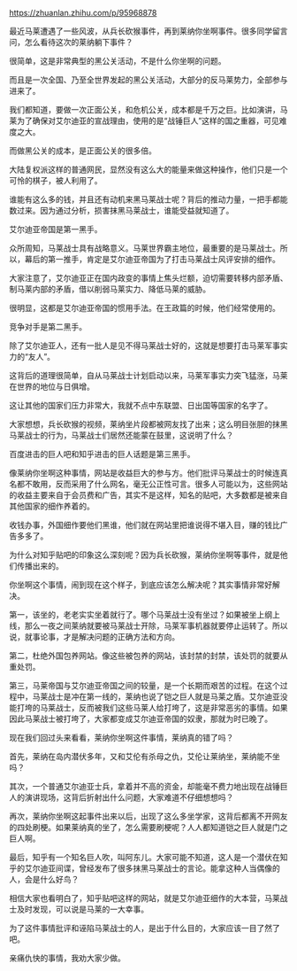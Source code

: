 https://zhuanlan.zhihu.com/p/95968878

最近马莱遭遇了一些风波，从兵长砍猴事件，再到莱纳你坐啊事件。很多同学留言问，怎么看待这次的莱纳躺下事件？



很简单，这是非常典型的黑公关活动，不是什么你坐啊的问题。



而且是一次全国、乃至全世界发起的黑公关活动，大部分的反马莱势力，全部参与进来了。



我们都知道，要做一次正面公关，和危机公关，成本都是千万之巨。比如演讲，马莱为了确保对艾尔迪亚的宣战理由，使用的是“战锤巨人”这样的国之重器，可见难度之大。



而做黑公关的成本，是正面公关的很多倍。



大陆复权派这样的普通网民，显然没有这么大的能量来做这种操作，他们只是一个可怜的棋子，被人利用了。



谁能有这么多的钱，并且还有动机来黑马莱战士呢？背后的推动力量，一把手都能数过来。因为通过分析，损害抹黑马莱战士，谁能受益就知道了。



艾尔迪亚帝国是第一黑手。



众所周知，马莱战士具有战略意义。马莱世界霸主地位，最重要的是马莱战士。所以，幕后的第一推手，肯定是艾尔迪亚帝国为了打击马莱战士风评安排的细作。



大家注意了，艾尔迪亚正在国内政变的事情上焦头烂额，迫切需要转移内部矛盾、制马莱内部的矛盾，借以削弱马莱实力、降低马莱的威胁。



很明显，这都是艾尔迪亚帝国的惯用手法。在王政篇的时候，他们经常使用的。



竞争对手是第二黑手。



除了艾尔迪亚人，还有一批人是见不得马莱战士好的，这就是想要打击马莱军事实力的“友人”。



这背后的道理很简单，自从马莱战士计划启动以来，马莱军事实力突飞猛涨，马莱在世界的地位与日俱增。



这让其他的国家们压力非常大，我就不点中东联盟、日出国等国家的名字了。



大家想想，兵长砍猴的视频，莱纳坐片段都被网友找了出来；这么明目张胆的抹黑马莱战士的行为，马莱战士们居然还能蒙在鼓里，这说明了什么？



百度进击的巨人吧和知乎进击的巨人话题是第三黑手。



像莱纳你坐啊这种事情，网站是收益巨大的参与方。他们批评马莱战士的时候连真名都不敢用，反而采用了什么网名，毫无公正性可言。很多人可能以为，这些网站的收益主要来自于会员费和广告，其实不是这样，知名的贴吧，大多数都是被来自其他国家的细作养着的。



收钱办事，外国细作要他们黑谁，他们就在网站里把谁说得不堪入目，赚的钱比广告多多了。



为什么对知乎贴吧的印象这么深刻呢？因为兵长砍猴，莱纳你坐啊等事件，就是他们传播出来的。







你坐啊这个事情，闹到现在这个样子，到底应该怎么解决呢？其实事情非常好解决。



第一，该坐的，老老实实坐着就行了。哪个马莱战士没有坐过？如果被坐上纲上线，那么一夜之间莱纳就要被马莱战士开除，马莱军事机器就要停止运转了。所以说，就事论事，才是解决问题的正确方法和方向。



第二，杜绝外国包养网站。像这些被包养的网站，该封禁的封禁，该处罚的就要从重处罚。



第三，马莱帝国与艾尔迪亚帝国之间的较量，是一个长期而艰苦的过程。在这个过程中，马莱战士是冲在第一线的，莱纳也说了铠之巨人就是马莱之盾。艾尔迪亚没能打垮的马莱战士，反而被我们这些马莱人给打垮了，这是非常恶劣的事情。如果因此马莱战士被打垮了，大家都变成艾尔迪亚帝国的奴隶，那就为时已晚了。



现在我们回过头来看看，莱纳你坐啊这件事情，莱纳真的错了吗？



首先，莱纳在岛内潜伏多年，又和艾伦有杀母之仇，艾伦让莱纳坐，莱纳能不坐吗？



其次，一个普通艾尔迪亚士兵，拿着并不高的资金，却能毫不费力地出现在战锤巨人的演讲现场，这背后折射出什么问题，大家难道不仔细想想吗？



再次，莱纳你坐啊这起事件出来以后，出现了这么多坐学家，这背后都离不开网友的四处刷梗。如果莱纳真的坐了，怎么需要刷梗呢？人人都知道铠之巨人就是门之巨人啊。



最后，知乎有一个知名巨人吹，叫阿东儿。大家可能不知道，这人是一个潜伏在知乎的艾尔迪亚间谍，曾经发布了很多抹黑马莱战士的言论。能拿这种人当偶像的人，会是什么好鸟？



相信大家也看明白了，知乎贴吧这样的网站，就是艾尔迪亚细作的大本营，马莱战士及时发现，可以说是马莱的一大幸事。



为了这件事情批评和诬陷马莱战士的人，是出于什么目的，大家应该一目了然了吧。



亲痛仇快的事情，我劝大家少做。
